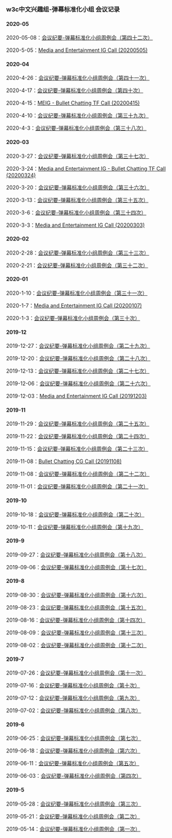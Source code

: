 ### w3c中文兴趣组-弹幕标准化小组 会议记录

#### 2020-05

2020-05-08：[会议纪要-弹幕标准化小组周例会（第四十二次）](https://docs.qq.com/doc/DUkxiTWZpaGtTcWhQ)

2020-5-05：[Media and Entertainment IG Call (20200505)](https://www.w3.org/2020/05/05-me-minutes.html#item03)


#### 2020-04

2020-4-26：[会议纪要-弹幕标准化小组周例会（第四十一次）](https://docs.qq.com/doc/DUk11cnBobUZEZVRB)

2020-4-17：[会议纪要-弹幕标准化小组周例会（第四十次）](https://docs.qq.com/doc/DUnJpaWloVWp6T1Jw)

2020-4-15：[MEIG - Bullet Chatting TF Call (20200415)](https://www.w3.org/2020/04/15-bullet-minutes.html)

2020-4-10：[会议纪要-弹幕标准化小组周例会（第三十九次）](https://docs.qq.com/doc/DUlprSXJ1ZnVDa2V1)

2020-4-3：[会议纪要-弹幕标准化小组周例会（第三十八次）](https://docs.qq.com/doc/DUndkTkdGYkJwRE1X)


#### 2020-03

2020-3-27：[会议纪要-弹幕标准化小组周例会（第三十七次）](https://docs.qq.com/doc/DUklveUZQeFB5ZW1z)

2020-3-24：[Media and Entertainment IG - Bullet Chatting TF Call (20200324)](https://www.w3.org/2020/03/24-me-minutes.html)

2020-3-20：[会议纪要-弹幕标准化小组周例会（第三十六次）](https://docs.qq.com/doc/DUnVBbWpLaUJYbXFv)

2020-3-13：[会议纪要-弹幕标准化小组周例会（第三十五次）](https://docs.qq.com/doc/DUkZNdkVmeVpHcUZ4)

2020-3-6：[会议纪要-弹幕标准化小组周例会（第三十四次）](https://docs.qq.com/doc/DUndDa0xSbU9venZu)

2020-3-3：[Media and Entertainment IG Call (20200303)](https://www.w3.org/2020/03/03-me-minutes.html#item03)


#### 2020-02


2020-2-28：[会议纪要-弹幕标准化小组周例会（第三十三次）](https://docs.qq.com/doc/DUllnaXlMS05PUXJQ)

2020-2-21：[会议纪要-弹幕标准化小组周例会（第三十二次）](https://docs.qq.com/doc/DUkpzZVdGRHhIcE5C)


#### 2020-01

2020-1-10：[会议纪要-弹幕标准化小组周例会（第三十一次）](https://docs.qq.com/doc/DUmNGb0t2U2JnYmVt)

2020-1-7：[Media and Entertainment IG Call (20200107)](https://www.w3.org/2020/01/07-me-minutes.html)

2020-1-3：[会议纪要-弹幕标准化小组周例会（第三十次）](https://docs.qq.com/doc/DUlRQcWp5TFl4bE51)


#### 2019-12

2019-12-27：[会议纪要-弹幕标准化小组周例会（第二十九次）](https://docs.qq.com/doc/DUkhTeVhuU3pnUENY)

2019-12-20：[会议纪要-弹幕标准化小组周例会（第二十八次）](https://docs.qq.com/doc/DUmlwZHJWUkZQeFFM)

2019-12-13：[会议纪要-弹幕标准化小组周例会（第二十七次）](https://docs.qq.com/doc/DUmJiRHlzeXFSUG92)

2019-12-06：[会议纪要-弹幕标准化小组周例会（第二十六次）](https://docs.qq.com/doc/DUnlKT2diWFVjeFNJ)

2019-12-03：[Media and Entertainment IG Call (20191203)](https://www.w3.org/2019/12/03-me-minutes.html#item02)


#### 2019-11


2019-11-29：[会议纪要-弹幕标准化小组周例会（第二十五次）](https://docs.qq.com/doc/DUmhwWmxLQXdCbk1x)

2019-11-22：[会议纪要-弹幕标准化小组周例会（第二十四次）](https://docs.qq.com/doc/DUlNTV3ZLQmNObFNE)

2019-11-15：[会议纪要-弹幕标准化小组周例会（第二十三次）](https://docs.qq.com/doc/DUmhGSmFMbnVBaUtr)

2019-11-08：[Bullet Chatting CG Call (20191108)](https://www.w3.org/2019/11/08-bullet-chatting-minutes.html)

2019-11-08：[会议纪要-弹幕标准化小组周例会（第二十二次）](https://docs.qq.com/doc/DUnFlWk5Zd0ZyYk9I)

2019-11-01：[会议纪要-弹幕标准化小组周例会（第二十一次）](https://docs.qq.com/doc/DVUV4VlB1YmtPa3VZ)

#### 2019-10

2019-10-18：[会议纪要-弹幕标准化小组周例会（第二十次）](https://docs.qq.com/doc/DUkpDaVlCcmpYRU1V)

2019-10-11：[会议纪要-弹幕标准化小组周例会（第十九次）](https://docs.qq.com/doc/DTHBZYmp4TmdNbFRa)

#### 2019-9

2019-09-27：[会议纪要-弹幕标准化小组周例会（第十八次）](https://docs.qq.com/doc/DUmJmUlNHWVZhSkhm)

2019-09-06：[会议纪要-弹幕标准化小组周例会（第十七次）](https://docs.qq.com/doc/DUmxkS1ZqVUVwSGlo)

#### 2019-8

2019-08-30：[会议纪要-弹幕标准化小组周例会（第十六次）](https://docs.qq.com/doc/DUkJ2WGtjemJZUkJx)

2019-08-23：[会议纪要-弹幕标准化小组周例会（第十五次）](https://docs.qq.com/doc/DUnNReHJkbHdmTkJT)

2019-08-16：[会议纪要-弹幕标准化小组周例会（第十四次）](https://docs.qq.com/doc/DUlVCUk1WV2l3YXd3)

2019-08-09：[会议纪要-弹幕标准化小组周例会（第十三次）](https://docs.qq.com/doc/DUmVwZHhtaHZsU0ls)

2019-08-02：[会议纪要-弹幕标准化小组周例会（第十二次）](https://docs.qq.com/doc/DUmdjd09sQWxyZE5o)

#### 2019-7

2019-07-26：[会议纪要-弹幕标准化小组周例会（第十一次）](https://docs.qq.com/doc/DUnlseXFYRVp2elp5)

2019-07-16：[会议纪要-弹幕标准化小组周例会（第十次）](https://docs.qq.com/doc/DUmxsaGRucEN6ZU5n)

2019-07-12：[会议纪要-弹幕标准化小组周例会（第九次）](https://docs.qq.com/doc/DUklaYkN5UFdUTGxk)

2019-07-02：[会议纪要-弹幕标准化小组周例会（第八次）](https://docs.qq.com/doc/DUmZjUXdLakxqbWt4)


#### 2019-6

2019-06-25：[会议纪要-弹幕标准化小组周例会（第七次）](https://docs.qq.com/doc/DUnRtRUVrUGF3dVlm)

2019-06-18：[会议纪要-弹幕标准化小组周例会（第六次）](https://docs.qq.com/doc/DUnJsRlNZcHN3cWJH)

2019-06-11：[会议纪要-弹幕标准化小组周例会（第五次）](https://docs.qq.com/doc/DUnJSZ3psZWpYdndL)

2019-06-03：[会议纪要-弹幕标准化小组周例会（第四次）](https://docs.qq.com/doc/DUmJEVGhFQWJidlBN)



#### 2019-5

2019-05-28：[会议纪要-弹幕标准化小组周例会（第三次）](https://docs.qq.com/doc/DUkt2WFZKTFBPRHRi)

2019-05-21：[会议纪要-弹幕标准化小组周例会（第二次）](https://docs.qq.com/doc/DUkxOdnJGempSTFJl)

2019-05-14：[会议纪要-弹幕标准化小组周例会（第一次）](https://docs.qq.com/doc/DUk16aHFwU2RFbEla)









